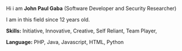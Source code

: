 
Hi i am **John Paul Gaba** (Software Developer and Security Researcher)

I am in this field since 12 years old.

**Skills:**
Initiative,
Innovative,
Creative,
Self Reliant,
Team Player,

**Language:**
PHP,
Java,
Javascript,
HTML,
Python


